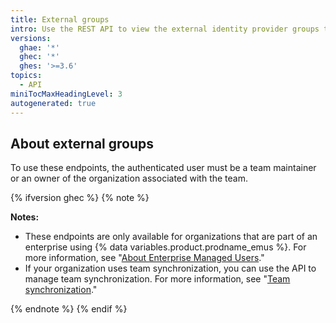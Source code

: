 ```yaml
---
title: External groups
intro: Use the REST API to view the external identity provider groups that are available to your organization and manage the connection between external groups and teams in your organization.
versions:
  ghae: '*'
  ghec: '*'
  ghes: '>=3.6'
topics:
  - API
miniTocMaxHeadingLevel: 3
autogenerated: true
---
```


## About external groups

To use these endpoints, the authenticated user must be a team maintainer or an owner of the organization associated with the team.

{% ifversion ghec %}
{% note %}

**Notes:** 

- These endpoints are only available for organizations that are part of an enterprise using {% data variables.product.prodname_emus %}. For more information, see "[About Enterprise Managed Users](/admin/authentication/managing-your-enterprise-users-with-your-identity-provider/about-enterprise-managed-users)."
- If your organization uses team synchronization, you can use the API to manage team synchronization. For more information, see "[Team synchronization](/rest/teams/team-sync)."

{% endnote %}
{% endif %}


<!-- Content after this section is automatically generated -->
